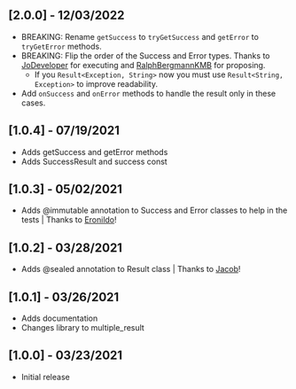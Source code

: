 ## [2.0.0] - 12/03/2022

* BREAKING: Rename `getSuccess` to `tryGetSuccess` and `getError` to `tryGetError` methods.
* BREAKING: Flip the order of the Success and Error types. Thanks to [JoDeveloper](https://github.com/JoDeveloper) for executing and [RalphBergmannKMB](https://github.com/RalphBergmannKMB) for proposing.
  * If you `Result<Exception, String>` now you must use `Result<String, Exception>` to improve readability.
* Add `onSuccess` and `onError` methods to handle the result only in these cases.

## [1.0.4] - 07/19/2021

* Adds getSuccess and getError methods
* Adds SuccessResult and success const

## [1.0.3] - 05/02/2021

* Adds @immutable annotation to Success and Error classes to help in the tests | Thanks to [Eronildo](https://github.com/Eronildo)!

## [1.0.2] - 03/28/2021

* Adds @sealed annotation to Result class | Thanks to [Jacob](https://github.com/jacobaraujo7)!

## [1.0.1] - 03/26/2021

* Adds documentation
* Changes library to multiple_result

## [1.0.0] - 03/23/2021

* Initial release
